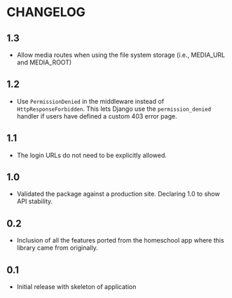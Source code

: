# CHANGELOG

## 1.3

* Allow media routes when using the file system storage (i.e., MEDIA_URL and MEDIA_ROOT)

## 1.2

* Use `PermissionDenied` in the middleware
  instead of `HttpResponseForbidden`.
  This lets Django use the `permission_denied` handler
  if users have defined a custom 403 error page.

## 1.1

* The login URLs do not need to be explicitly allowed.

## 1.0

* Validated the package against a production site.
  Declaring 1.0 to show API stability.

## 0.2

* Inclusion of all the features ported from the homeschool app
  where this library came from originally.

## 0.1

* Initial release with skeleton of application
